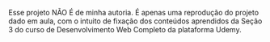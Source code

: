 Esse projeto NÃO É de minha autoria. É apenas uma reprodução do projeto dado em aula, com o intuito de fixação dos conteúdos aprendidos da Seção 3 do curso de Desenvolvimento Web Completo da plataforma Udemy.
